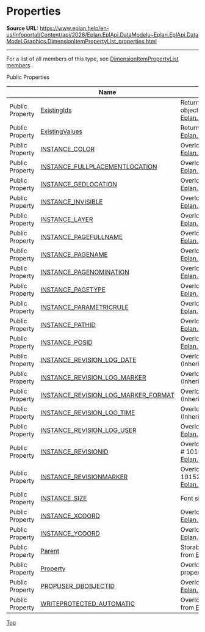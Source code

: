 # Properties

**Source URL:** https://www.eplan.help/en-us/Infoportal/Content/api/2026/Eplan.EplApi.DataModelu~Eplan.EplApi.DataModel.Graphics.DimensionItemPropertyList_properties.html

---

For a list of all members of this type, see [DimensionItemPropertyList members](Eplan.EplApi.DataModelu~Eplan.EplApi.DataModel.Graphics.DimensionItemPropertyList_members.html).

Public Properties

|  | Name | Description |
| --- | --- | --- |
| Public Property | [ExistingIds](Eplan.EplApi.DataModelu~Eplan.EplApi.DataModel.UniversalPropertyList~ExistingIds.html) | Returns array of property ids. Returns array of AnyPropertyId objects. (Inherited from [Eplan.EplApi.DataModel.UniversalPropertyList](Eplan.EplApi.DataModelu~Eplan.EplApi.DataModel.UniversalPropertyList.html)) |
| Public Property | [ExistingValues](Eplan.EplApi.DataModelu~Eplan.EplApi.DataModel.UniversalPropertyList~ExistingValues.html) | Returns array of PropertyValue objects. (Inherited from [Eplan.EplApi.DataModel.UniversalPropertyList](Eplan.EplApi.DataModelu~Eplan.EplApi.DataModel.UniversalPropertyList.html)) |
| Public Property | [INSTANCE\_COLOR](Eplan.EplApi.DataModelu~Eplan.EplApi.DataModel.Graphics.GraphicalPlacementPropertyList~INSTANCE_COLOR().html) | Overloaded. Color # 19010. (Inherited from [Eplan.EplApi.DataModel.Graphics.GraphicalPlacementPropertyList](Eplan.EplApi.DataModelu~Eplan.EplApi.DataModel.Graphics.GraphicalPlacementPropertyList.html)) |
| Public Property | [INSTANCE\_FULLPLACEMENTLOCATION](topic709.html) | Overloaded. Placement # 19007. (Inherited from [Eplan.EplApi.DataModel.Graphics.GraphicalPlacementPropertyList](Eplan.EplApi.DataModelu~Eplan.EplApi.DataModel.Graphics.GraphicalPlacementPropertyList.html)) |
| Public Property | [INSTANCE\_GEDLOCATION](Eplan.EplApi.DataModelu~Eplan.EplApi.DataModel.Graphics.GraphicalPlacementPropertyList~INSTANCE_GEDLOCATION().html) | Overloaded. Graphical placement # 19103. (Inherited from [Eplan.EplApi.DataModel.Graphics.GraphicalPlacementPropertyList](Eplan.EplApi.DataModelu~Eplan.EplApi.DataModel.Graphics.GraphicalPlacementPropertyList.html)) |
| Public Property | [INSTANCE\_INVISIBLE](Eplan.EplApi.DataModelu~Eplan.EplApi.DataModel.Graphics.GraphicalPlacementPropertyList~INSTANCE_INVISIBLE().html) | Overloaded. Invisible # 19101. (Inherited from [Eplan.EplApi.DataModel.Graphics.GraphicalPlacementPropertyList](Eplan.EplApi.DataModelu~Eplan.EplApi.DataModel.Graphics.GraphicalPlacementPropertyList.html)) |
| Public Property | [INSTANCE\_LAYER](Eplan.EplApi.DataModelu~Eplan.EplApi.DataModel.Graphics.GraphicalPlacementPropertyList~INSTANCE_LAYER().html) | Overloaded. Layer # 19019. (Inherited from [Eplan.EplApi.DataModel.Graphics.GraphicalPlacementPropertyList](Eplan.EplApi.DataModelu~Eplan.EplApi.DataModel.Graphics.GraphicalPlacementPropertyList.html)) |
| Public Property | [INSTANCE\_PAGEFULLNAME](Eplan.EplApi.DataModelu~Eplan.EplApi.DataModel.Graphics.GraphicalPlacementPropertyList~INSTANCE_PAGEFULLNAME().html) | Overloaded. Page name (full) # 19023. (Inherited from [Eplan.EplApi.DataModel.Graphics.GraphicalPlacementPropertyList](Eplan.EplApi.DataModelu~Eplan.EplApi.DataModel.Graphics.GraphicalPlacementPropertyList.html)) |
| Public Property | [INSTANCE\_PAGENAME](Eplan.EplApi.DataModelu~Eplan.EplApi.DataModel.Graphics.GraphicalPlacementPropertyList~INSTANCE_PAGENAME().html) | Overloaded. Page name # 19022. (Inherited from [Eplan.EplApi.DataModel.Graphics.GraphicalPlacementPropertyList](Eplan.EplApi.DataModelu~Eplan.EplApi.DataModel.Graphics.GraphicalPlacementPropertyList.html)) |
| Public Property | [INSTANCE\_PAGENOMINATION](Eplan.EplApi.DataModelu~Eplan.EplApi.DataModel.Graphics.GraphicalPlacementPropertyList~INSTANCE_PAGENOMINATION().html) | Overloaded. Page description # 19024. (Inherited from [Eplan.EplApi.DataModel.Graphics.GraphicalPlacementPropertyList](Eplan.EplApi.DataModelu~Eplan.EplApi.DataModel.Graphics.GraphicalPlacementPropertyList.html)) |
| Public Property | [INSTANCE\_PAGETYPE](Eplan.EplApi.DataModelu~Eplan.EplApi.DataModel.Graphics.GraphicalPlacementPropertyList~INSTANCE_PAGETYPE().html) | Overloaded. Page type # 19020. (Inherited from [Eplan.EplApi.DataModel.Graphics.GraphicalPlacementPropertyList](Eplan.EplApi.DataModelu~Eplan.EplApi.DataModel.Graphics.GraphicalPlacementPropertyList.html)) |
| Public Property | [INSTANCE\_PARAMETRICRULE](Eplan.EplApi.DataModelu~Eplan.EplApi.DataModel.Graphics.GraphicalPlacementPropertyList~INSTANCE_PARAMETRICRULE().html) | Overloaded. Parametric rules # 19100. (Inherited from [Eplan.EplApi.DataModel.Graphics.GraphicalPlacementPropertyList](Eplan.EplApi.DataModelu~Eplan.EplApi.DataModel.Graphics.GraphicalPlacementPropertyList.html)) |
| Public Property | [INSTANCE\_PATHID](Eplan.EplApi.DataModelu~Eplan.EplApi.DataModel.Graphics.GraphicalPlacementPropertyList~INSTANCE_PATHID().html) | Overloaded. Column number # 19005. (Inherited from [Eplan.EplApi.DataModel.Graphics.GraphicalPlacementPropertyList](Eplan.EplApi.DataModelu~Eplan.EplApi.DataModel.Graphics.GraphicalPlacementPropertyList.html)) |
| Public Property | [INSTANCE\_POSID](Eplan.EplApi.DataModelu~Eplan.EplApi.DataModel.Graphics.GraphicalPlacementPropertyList~INSTANCE_POSID().html) | Overloaded. Row number # 19006. (Inherited from [Eplan.EplApi.DataModel.Graphics.GraphicalPlacementPropertyList](Eplan.EplApi.DataModelu~Eplan.EplApi.DataModel.Graphics.GraphicalPlacementPropertyList.html)) |
| Public Property | [INSTANCE\_REVISION\_LOG\_DATE](Eplan.EplApi.DataModelu~Eplan.EplApi.DataModel.PlacementPropertyList~INSTANCE_REVISION_LOG_DATE().html) | Overloaded. Modification date (change tracking) # 19032. (Inherited from [Eplan.EplApi.DataModel.PlacementPropertyList](Eplan.EplApi.DataModelu~Eplan.EplApi.DataModel.PlacementPropertyList.html)) |
| Public Property | [INSTANCE\_REVISION\_LOG\_MARKER](Eplan.EplApi.DataModelu~Eplan.EplApi.DataModel.PlacementPropertyList~INSTANCE_REVISION_LOG_MARKER().html) | Overloaded. Revision marker (change tracking) # 19030. (Inherited from [Eplan.EplApi.DataModel.PlacementPropertyList](Eplan.EplApi.DataModelu~Eplan.EplApi.DataModel.PlacementPropertyList.html)) |
| Public Property | [INSTANCE\_REVISION\_LOG\_MARKER\_FORMAT](Eplan.EplApi.DataModelu~Eplan.EplApi.DataModel.PlacementPropertyList~INSTANCE_REVISION_LOG_MARKER_FORMAT().html) | Overloaded. Revision marker format (change tracking) # 19031. (Inherited from [Eplan.EplApi.DataModel.PlacementPropertyList](Eplan.EplApi.DataModelu~Eplan.EplApi.DataModel.PlacementPropertyList.html)) |
| Public Property | [INSTANCE\_REVISION\_LOG\_TIME](Eplan.EplApi.DataModelu~Eplan.EplApi.DataModel.PlacementPropertyList~INSTANCE_REVISION_LOG_TIME().html) | Overloaded. Modification time (change tracking) # 19034. (Inherited from [Eplan.EplApi.DataModel.PlacementPropertyList](Eplan.EplApi.DataModelu~Eplan.EplApi.DataModel.PlacementPropertyList.html)) |
| Public Property | [INSTANCE\_REVISION\_LOG\_USER](Eplan.EplApi.DataModelu~Eplan.EplApi.DataModel.PlacementPropertyList~INSTANCE_REVISION_LOG_USER().html) | Overloaded. Creator (change tracking) # 19033. (Inherited from [Eplan.EplApi.DataModel.PlacementPropertyList](Eplan.EplApi.DataModelu~Eplan.EplApi.DataModel.PlacementPropertyList.html)) |
| Public Property | [INSTANCE\_REVISIONID](Eplan.EplApi.DataModelu~Eplan.EplApi.DataModel.PlacementPropertyList~INSTANCE_REVISIONID().html) | Overloaded. Revision change marker (from property comparison) # 10153. (Inherited from [Eplan.EplApi.DataModel.PlacementPropertyList](Eplan.EplApi.DataModelu~Eplan.EplApi.DataModel.PlacementPropertyList.html)) |
| Public Property | [INSTANCE\_REVISIONMARKER](Eplan.EplApi.DataModelu~Eplan.EplApi.DataModel.PlacementPropertyList~INSTANCE_REVISIONMARKER().html) | Overloaded. Revision marker (from property comparison) # 10152. (Inherited from [Eplan.EplApi.DataModel.PlacementPropertyList](Eplan.EplApi.DataModelu~Eplan.EplApi.DataModel.PlacementPropertyList.html)) |
| Public Property | [INSTANCE\_SIZE](Eplan.EplApi.DataModelu~Eplan.EplApi.DataModel.Graphics.DimensionItemPropertyList~INSTANCE_SIZE().html) | Font size # 19017. |
| Public Property | [INSTANCE\_XCOORD](Eplan.EplApi.DataModelu~Eplan.EplApi.DataModel.Graphics.GraphicalPlacementPropertyList~INSTANCE_XCOORD().html) | Overloaded. X coordinate # 19002. (Inherited from [Eplan.EplApi.DataModel.Graphics.GraphicalPlacementPropertyList](Eplan.EplApi.DataModelu~Eplan.EplApi.DataModel.Graphics.GraphicalPlacementPropertyList.html)) |
| Public Property | [INSTANCE\_YCOORD](Eplan.EplApi.DataModelu~Eplan.EplApi.DataModel.Graphics.GraphicalPlacementPropertyList~INSTANCE_YCOORD().html) | Overloaded. Y coordinate # 19003. (Inherited from [Eplan.EplApi.DataModel.Graphics.GraphicalPlacementPropertyList](Eplan.EplApi.DataModelu~Eplan.EplApi.DataModel.Graphics.GraphicalPlacementPropertyList.html)) |
| Public Property | [Parent](Eplan.EplApi.DataModelu~Eplan.EplApi.DataModel.UniversalPropertyList~Parent.html) | StorableObject to which this property list is connected. (Inherited from [Eplan.EplApi.DataModel.UniversalPropertyList](Eplan.EplApi.DataModelu~Eplan.EplApi.DataModel.UniversalPropertyList.html)) |
| Public Property | [Property](Eplan.EplApi.DataModelu~Eplan.EplApi.DataModel.Graphics.DimensionItemPropertyList~Property.html) | Overloaded. Method used by operator[] in order to access indexed properties. |
| Public Property | [PROPUSER\_DBOBJECTID](Eplan.EplApi.DataModelu~Eplan.EplApi.DataModel.StorableObjectPropertyList~PROPUSER_DBOBJECTID().html) | Overloaded. Object identification # 2000. (Inherited from [Eplan.EplApi.DataModel.StorableObjectPropertyList](Eplan.EplApi.DataModelu~Eplan.EplApi.DataModel.StorableObjectPropertyList.html)) |
| Public Property | [WRITEPROTECTED\_AUTOMATIC](Eplan.EplApi.DataModelu~Eplan.EplApi.DataModel.PlacementPropertyList~WRITEPROTECTED_AUTOMATIC().html) | Overloaded. Change protection (hierarchical) # 3015. (Inherited from [Eplan.EplApi.DataModel.PlacementPropertyList](Eplan.EplApi.DataModelu~Eplan.EplApi.DataModel.PlacementPropertyList.html)) |

[Top](#top)
